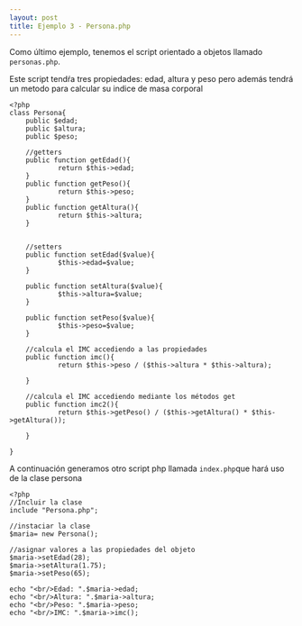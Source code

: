 ```yaml
---
layout: post
title: Ejemplo 3 - Persona.php
---
```

Como último ejemplo, tenemos el script orientado a objetos llamado `personas.php`. 

Este script tendŕa tres propiedades: edad, altura y peso pero además tendrá un metodo para calcular su indice de masa corporal

	<?php
	class Persona{
	    public $edad;
        public $altura;
        public $peso;

        //getters
        public function getEdad(){
                return $this->edad;
        }
        public function getPeso(){
                return $this->peso;
        }
        public function getAltura(){
                return $this->altura;
        }


        //setters
        public function setEdad($value){
                $this->edad=$value;
        }

        public function setAltura($value){
                $this->altura=$value;
        }

        public function setPeso($value){
                $this->peso=$value;
        }

        //calcula el IMC accediendo a las propiedades
        public function imc(){
                return $this->peso / ($this->altura * $this->altura);

        }

        //calcula el IMC accediendo mediante los métodos get
        public function imc2(){
                return $this->getPeso() / ($this->getAltura() * $this->getAltura());

        }

	}

A continuación generamos otro script php llamada `index.php`que hará uso de la clase persona
	
	<?php
	//Incluir la clase
	include "Persona.php";

	//instaciar la clase
	$maria= new Persona();

	//asignar valores a las propiedades del objeto
	$maria->setEdad(28);
	$maria->setAltura(1.75);
	$maria->setPeso(65);

	echo "<br/>Edad: ".$maria->edad;
	echo "<br/>Altura: ".$maria->altura;
	echo "<br/>Peso: ".$maria->peso;
	echo "<br/>IMC: ".$maria->imc();


[jekyll-docs]: http://jekyllrb.com/docs/home
[jekyll-gh]:   https://github.com/jekyll/jekyll
[jekyll-talk]: https://talk.jekyllrb.com/
